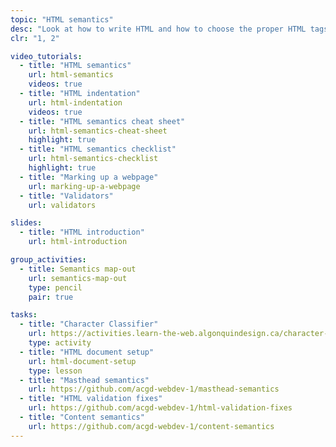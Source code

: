 ```yaml
---
topic: "HTML semantics"
desc: "Look at how to write HTML and how to choose the proper HTML tags."
clr: "1, 2"

video_tutorials:
  - title: "HTML semantics"
    url: html-semantics
    videos: true
  - title: "HTML indentation"
    url: html-indentation
    videos: true
  - title: "HTML semantics cheat sheet"
    url: html-semantics-cheat-sheet
    highlight: true
  - title: "HTML semantics checklist"
    url: html-semantics-checklist
    highlight: true
  - title: "Marking up a webpage"
    url: marking-up-a-webpage
  - title: "Validators"
    url: validators

slides:
  - title: "HTML introduction"
    url: html-introduction

group_activities:
  - title: Semantics map-out
    url: semantics-map-out
    type: pencil
    pair: true

tasks:
  - title: "Character Classifier"
    url: https://activities.learn-the-web.algonquindesign.ca/character-classifier/
    type: activity
  - title: "HTML document setup"
    url: html-document-setup
    type: lesson
  - title: "Masthead semantics"
    url: https://github.com/acgd-webdev-1/masthead-semantics
  - title: "HTML validation fixes"
    url: https://github.com/acgd-webdev-1/html-validation-fixes
  - title: "Content semantics"
    url: https://github.com/acgd-webdev-1/content-semantics
---
```


